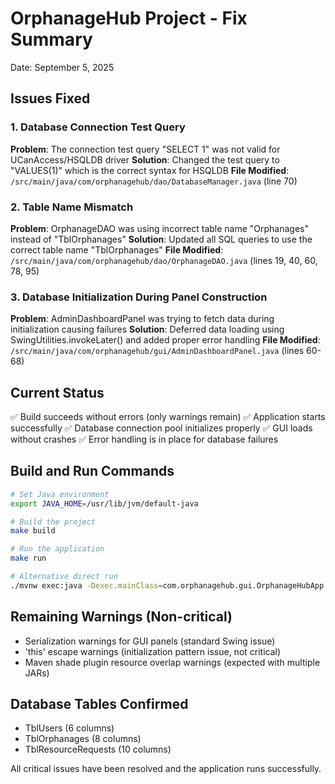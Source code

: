 # OrphanageHub Project - Fix Summary
Date: September 5, 2025

## Issues Fixed

### 1. Database Connection Test Query
**Problem**: The connection test query "SELECT 1" was not valid for UCanAccess/HSQLDB driver
**Solution**: Changed the test query to "VALUES(1)" which is the correct syntax for HSQLDB
**File Modified**: `/src/main/java/com/orphanagehub/dao/DatabaseManager.java` (line 70)

### 2. Table Name Mismatch
**Problem**: OrphanageDAO was using incorrect table name "Orphanages" instead of "TblOrphanages"
**Solution**: Updated all SQL queries to use the correct table name "TblOrphanages"
**File Modified**: `/src/main/java/com/orphanagehub/dao/OrphanageDAO.java` (lines 19, 40, 60, 78, 95)

### 3. Database Initialization During Panel Construction
**Problem**: AdminDashboardPanel was trying to fetch data during initialization causing failures
**Solution**: Deferred data loading using SwingUtilities.invokeLater() and added proper error handling
**File Modified**: `/src/main/java/com/orphanagehub/gui/AdminDashboardPanel.java` (lines 60-68)

## Current Status
✅ Build succeeds without errors (only warnings remain)
✅ Application starts successfully
✅ Database connection pool initializes properly
✅ GUI loads without crashes
✅ Error handling is in place for database failures

## Build and Run Commands
```bash
# Set Java environment
export JAVA_HOME=/usr/lib/jvm/default-java

# Build the project
make build

# Run the application
make run

# Alternative direct run
./mvnw exec:java -Dexec.mainClass=com.orphanagehub.gui.OrphanageHubApp
```

## Remaining Warnings (Non-critical)
- Serialization warnings for GUI panels (standard Swing issue)
- 'this' escape warnings (initialization pattern issue, not critical)
- Maven shade plugin resource overlap warnings (expected with multiple JARs)

## Database Tables Confirmed
- TblUsers (6 columns)
- TblOrphanages (8 columns)  
- TblResourceRequests (10 columns)

All critical issues have been resolved and the application runs successfully.
